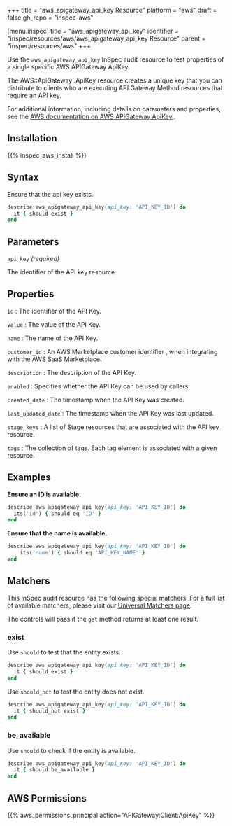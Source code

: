 +++
title = "aws_apigateway_api_key Resource"
platform = "aws"
draft = false
gh_repo = "inspec-aws"

[menu.inspec]
title = "aws_apigateway_api_key"
identifier = "inspec/resources/aws/aws_apigateway_api_key Resource"
parent = "inspec/resources/aws"
+++

Use the `aws_apigateway_api_key` InSpec audit resource to test properties of a single specific AWS APIGateway ApiKey.

The AWS::ApiGateway::ApiKey resource creates a unique key that you can distribute to clients who are executing API Gateway Method resources that require an API key.

For additional information, including details on parameters and properties, see the [AWS documentation on AWS APIGateway ApiKey.](https://docs.aws.amazon.com/AWSCloudFormation/latest/UserGuide/aws-resource-apigateway-apikey.html).

## Installation

{{% inspec_aws_install %}}

## Syntax

Ensure that the api key exists.

```ruby
describe aws_apigateway_api_key(api_key: 'API_KEY_ID') do
  it { should exist }
end
```

## Parameters

`api_key` _(required)_

The identifier of the API key resource.

## Properties

`id`
: The identifier of the API Key.

`value`
: The value of the API Key.

`name`
: The name of the API Key.

`customer_id`
: An AWS Marketplace customer identifier , when integrating with the AWS SaaS Marketplace.

`description`
: The description of the API Key.

`enabled`
: Specifies whether the API Key can be used by callers.

`created_date`
: The timestamp when the API Key was created.

`last_updated_date`
: The timestamp when the API Key was last updated.

`stage_keys`
: A list of Stage resources that are associated with the API key resource.

`tags`
: The collection of tags. Each tag element is associated with a given resource.

## Examples

**Ensure an ID is available.**

```ruby
describe aws_apigateway_api_key(api_key: 'API_KEY_ID') do
  its('id') { should eq 'ID' }
end
```

**Ensure that the name is available.**

```ruby
describe aws_apigateway_api_key(api_key: 'API_KEY_ID') do
    its('name') { should eq 'API_KEY_NAME' }
end
```

## Matchers

This InSpec audit resource has the following special matchers. For a full list of available matchers, please visit our [Universal Matchers page](https://www.inspec.io/docs/reference/matchers/).

The controls will pass if the `get` method returns at least one result.

### exist

Use `should` to test that the entity exists.

```ruby
describe aws_apigateway_api_key(api_key: 'API_KEY_ID') do
  it { should exist }
end
```

Use `should_not` to test the entity does not exist.

```ruby
describe aws_apigateway_api_key(api_key: 'API_KEY_ID') do
  it { should_not exist }
end
```

### be_available

Use `should` to check if the entity is available.

```ruby
describe aws_apigateway_api_key(api_key: 'API_KEY_ID') do
  it { should be_available }
end
```

## AWS Permissions

{{% aws_permissions_principal action="APIGateway:Client:ApiKey" %}}
